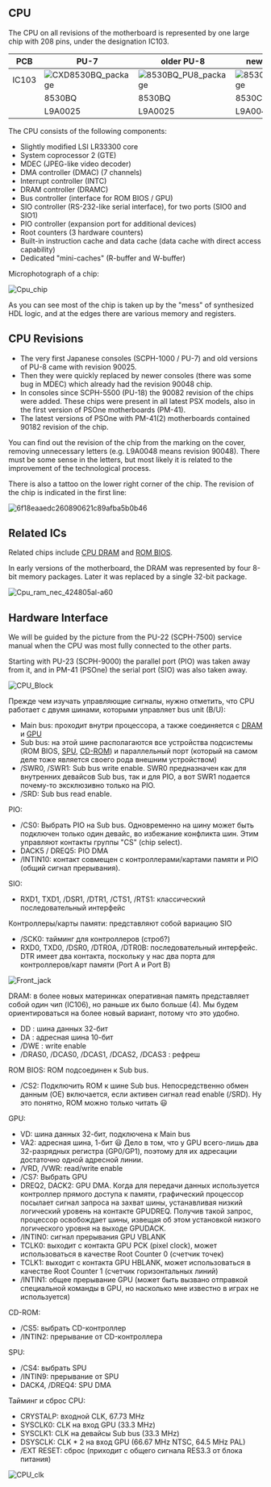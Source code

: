 ## CPU

The CPU on all revisions of the motherboard is represented by one large chip with 208 pins, under the designation IC103.

|PCB|PU-7|older PU-8|newer PU-8|PU-18|PU-20|PU-22|PU-23|PM-41|PM-41(2)|
|---|---|---|---|---|---|---|---|---|---|
|IC103|![CXD8530BQ_package](/wiki/imgstore/CXD8530BQ_package.jpg)|![8530BQ_PU8_package](/wiki/imgstore/8530BQ_PU8_package.jpg)|![8530CQ_package](/wiki/imgstore/8530CQ_package.jpg)|![CXD8606AQ_package](/wiki/imgstore/CXD8606AQ_package.jpg)|![CXD8606BQ_package](/wiki/imgstore/CXD8606BQ_package.jpg)|![8606BQ_PU22_package](/wiki/imgstore/8606BQ_PU22_package.jpg)|![8606BQ_PU23_package](/wiki/imgstore/8606BQ_PU23_package.jpg)|![8606BQ_PM41_package](/wiki/imgstore/8606BQ_PM41_package.jpg)|![CXD8606CQ_package](/wiki/imgstore/CXD8606CQ_package.jpg)|
||8530BQ|8530BQ|8530CQ|8606AQ|8606BQ|8606BQ|8606BQ|8606BQ|8606CQ|
||L9A0025|L9A0025|L9A0048|L9A0082|L9B0082|L9B0082|L9B0082|L9B0082|L9A0182|

The CPU consists of the following components:

- Slightly modified LSI LR33300 core
- System coprocessor 2 (GTE)
- MDEC (JPEG-like video decoder)
- DMA controller (DMAC) (7 channels)
- Interrupt controller (INTC)
- DRAM controller (DRAMC)
- Bus controller (interface for ROM BIOS / GPU)
- SIO controller (RS-232-like serial interface), for two ports (SIO0 and SIO1)
- PIO controller (expansion port for additional devices)
- Root counters (3 hardware counters)
- Built-in instruction cache and data cache (data cache with direct access capability)
- Dedicated "mini-caches" (R-buffer and W-buffer)

Microphotograph of a chip:

![Cpu_chip](/wiki/imgstore/Cpu_chip.jpg)

As you can see most of the chip is taken up by the "mess" of synthesized HDL logic, and at the edges there are various memory and registers.

## CPU Revisions

- The very first Japanese consoles (SCPH-1000 / PU-7) and old versions of PU-8 came with revision 90025.
- Then they were quickly replaced by newer consoles (there was some bug in MDEC) which already had the revision 90048 chip.
- In consoles since SCPH-5500 (PU-18) the 90082 revision of the chips were added. These chips were present in all latest PSX models, also in the first version of PSOne motherboards (PM-41).
- The latest versions of PSOne with PM-41(2) motherboards contained 90182 revision of the chip.

You can find out the revision of the chip from the marking on the cover, removing unnecessary letters (e.g. L9A0048 means revision 90048). There must be some sense in the letters, but most likely it is related to the improvement of the technological process.

There is also a tattoo on the lower right corner of the chip. The revision of the chip is indicated in the first line:

![6f18eaaedc260890621c89afba5b0b46](/wiki/imgstore/6f18eaaedc260890621c89afba5b0b46.jpg)

## Related ICs

Related chips include [CPU DRAM](dram.md) and [ROM BIOS](bios.md).

In early versions of the motherboard, the DRAM was represented by four 8-bit memory packages. Later it was replaced by a single 32-bit package.

![Cpu_ram_nec_424805al-a60](/wiki/imgstore/Cpu_ram_nec_424805al-a60.jpg)

## Hardware Interface

We will be guided by the picture from the PU-22 (SCPH-7500) service manual when the CPU was most fully connected to the other parts.

Starting with PU-23 (SCPH-9000) the parallel port (PIO) was taken away from it, and in PM-41 (PSOne) the serial port (SIO) was also taken away.

![CPU_Block](/wiki/imgstore/CPU_Block.jpg)

Прежде чем изучать управляющие сигналы, нужно отметить, что CPU работает с двумя шинами, которыми управляет bus unit (B/U):
- Main bus: проходит внутри процессора, а также соединяется с [DRAM](dram.md) и [GPU](gpu.md)
- Sub bus: на этой шине располагаются все устройства подсистемы (ROM BIOS, [SPU](spu.md), [CD-ROM](cd.md)) и параллельный порт (который на самом деле тоже является своего рода внешним устройством)
- /SWR0, /SWR1: Sub bus write enable. SWR0 предназначен как для внутренних девайсов Sub bus, так и для PIO, а вот SWR1 подается почему-то эксклюзивно только на PIO.
- /SRD: Sub bus read enable.

PIO:
- /CS0: Выбрать PIO на Sub bus. Одновременно на шину может быть подключен только один девайс, во избежание конфликта шин. Этим управляют контакты группы "CS" (chip select).
- DACK5 / DREQ5: PIO DMA
- /INTIN10: контакт совмещен с контроллерами/картами памяти и PIO (общий сигнал прерывания).

SIO:
- RXD1, TXD1, /DSR1, /DTR1, /CTS1, /RTS1: классический последовательный интерфейс

Контроллеры/карты памяти: представляют собой вариацию SIO
- /SCK0: тайминг для контроллеров (строб?)
- RXD0, TXD0, /DSR0, /DTR0A, /DTR0B: последовательный интерфейс. DTR имеет два контакта, поскольку у нас два порта для контроллеров/карт памяти (Port A и Port B)

![Front_jack](/wiki/imgstore/Front_jack.jpg)

DRAM: в более новых материнках оперативная память представляет собой один чип (IC106), но раньше их было больше (4). Мы будем ориентироваться на более новый вариант, потому что это удобно.
- DD : шина данных 32-бит
- DA : адресная шина 10-бит
- /DWE : write enable
- /DRAS0, /DCAS0, /DCAS1, /DCAS2, /DCAS3 : рефреш

ROM BIOS: ROM подсоединен к Sub bus.
- /CS2: Подключить ROM к шине Sub bus. Непосредственно обмен данным (OE) включается, если активен сигнал read enable (/SRD). Ну это понятно, ROM можно только читать :smiley:

GPU:
- VD: шина данных 32-бит, подключена к Main bus
- VA2: адресная шина, 1-бит :smiley: Дело в том, что у GPU всего-лишь два 32-разрядных регистра (GP0/GP1), поэтому для их адресации достаточно одной адресной линии.
- /VRD, /VWR: read/write enable
- /CS7: Выбрать GPU
- DREQ2, DACK2: GPU DMA. Когда для передачи данных используется контроллер прямого доступа к памяти, графический 
процессор посылает сигнал запроса на захват шины, устанавливая низкий логический уровень на контакте GPUDREQ. Получив такой запрос, процессор освобождает шины, извещая об этом установкой низкого логического уровня на выходе GPUDACK.
- /INTIN0: сигнал прерывания GPU VBLANK
- TCLK0: выходит с контакта GPU PCK (pixel clock), может использоваться в качестве Root Counter 0 (счетчик точек)
- TCLK1: выходит с контакта GPU HBLANK, может использоваться в качестве Root Counter 1 (счетчик горизонтальных линий)
- /INTIN1: общее прерывание GPU (может быть вызвано отправкой специальной команды в GPU, но насколько мне известно в играх не используется)

CD-ROM: 
- /CS5: выбрать CD-контроллер
- /INTIN2: прерывание от CD-контроллера

SPU:
- /CS4: выбрать SPU
- /INTIN9: прерывание от SPU
- DACK4, /DREQ4: SPU DMA

Тайминг и сброс CPU:
- CRYSTALP: входной CLK, 67.73 MHz
- SYSCLK0: CLK на вход GPU (33.3 MHz)
- SYSCLK1: CLK на девайсы Sub bus (33.3 MHz)
- DSYSCLK: CLK * 2 на вход GPU (66.67 MHz NTSC, 64.5 MHz PAL)
- /EXT RESET: сброс (приходит с общего сигнала RES3.3 от блока питания)

![CPU_clk](/wiki/imgstore/CPU_clk.jpg)
